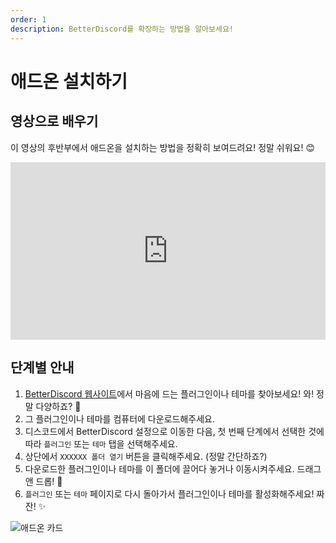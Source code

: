 ```yaml
---
order: 1
description: BetterDiscord를 확장하는 방법을 알아보세요!
---
```


# 애드온 설치하기

## 영상으로 배우기

이 영상의 후반부에서 애드온을 설치하는 방법을 정확히 보여드려요! 정말 쉬워요! 😊

<iframe style="width: 100%; aspect-ratio: 16 / 9; max-width: 688px;" src="https://www.youtube.com/embed/U0tTENsBS4w" title="YouTube video player" frameborder="0" allow="accelerometer; autoplay; clipboard-write; encrypted-media; gyroscope; picture-in-picture" allowfullscreen></iframe>

## 단계별 안내

1. [BetterDiscord 웹사이트](https://betterdiscord.app)에서 마음에 드는 플러그인이나 테마를 찾아보세요! 와! 정말 다양하죠? 🤩
1. 그 플러그인이나 테마를 컴퓨터에 다운로드해주세요.
1. 디스코드에서 BetterDiscord 설정으로 이동한 다음, 첫 번째 단계에서 선택한 것에 따라 `플러그인` 또는 `테마` 탭을 선택해주세요.
1. 상단에서 `XXXXXX 폴더 열기` 버튼을 클릭해주세요. (정말 간단하죠?)
1. 다운로드한 플러그인이나 테마를 이 폴더에 끌어다 놓거나 이동시켜주세요. 드래그 앤 드롭! 🎯
1. `플러그인` 또는 `테마` 페이지로 다시 돌아가서 플러그인이나 테마를 활성화해주세요! 짜잔! ✨

![애드온 카드](./img/addon_card.png)
